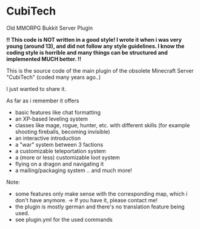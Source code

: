 # CubiTech
Old MMORPG Bukkit Server Plugin

**!!
This code is NOT written in a good style! I wrote it when i was very young (around 13), and did not follow any style guidelines.
I know the coding style is horrible and many things can be structured and implemented MUCH better.
!!**

This is the source code of the main plugin of the obsolete Minecraft Server "CubiTech" (coded many years ago..)

I just wanted to share it.

As far as i remember it offers
- basic features like chat formatting
- an XP-based leveling system
- classes like mage, rogue, hunter, etc. with different skills (for example shooting fireballs, becoming invisible)
- an interactive introduction
- a "war" system between 3 factions
- a customizable teleportation system
- a (more or less) customizable loot system
- flying on a dragon and navigating it
- a mailing/packaging system
.. and much more!

Note:
- some features only make sense with the corresponding map, which i don't have anymore.
  -> If you have it, please contact me!
- the plugin is mostly german and there's no translation feature being used.
- see plugin.yml for the used commands
